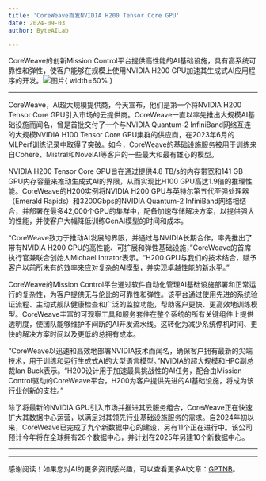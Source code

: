 ```yaml
---
title: 'CoreWeave首发NVIDIA H200 Tensor Core GPU'
date: 2024-09-03
author: ByteAILab

---
```


CoreWeave的创新Mission Control平台提供高性能的AI基础设施，具有高系统可靠性和弹性，使客户能够在规模上使用NVIDIA H200 GPU加速其生成式AI应用程序的开发。![图片](https://ai-techpark.com/wp-content/uploads/2024/09/CoreWeave-960x540.jpg){ width=60% }

---


CoreWeave，AI超大规模提供商，今天宣布，他们是第一个将NVIDIA H200 Tensor Core GPU引入市场的云提供商。CoreWeave一直以率先推出大规模AI基础设施而闻名，曾是首批交付了一个与NVIDIA Quantum-2 InfiniBand网络互连的大规模NVIDIA H100 Tensor Core GPU集群的供应商，在2023年6月的MLPerf训练记录中取得了突破。如今，CoreWeave的基础设施服务被用于训练来自Cohere、Mistral和NovelAI等客户的一些最大和最有雄心的模型。

NVIDIA H200 Tensor Core GPU旨在通过提供4.8 TB/s的内存带宽和141 GB GPU内存容量来推动生成式AI的界限，从而实现比H100 GPU高达1.9倍的推理性能。CoreWeave的H200实例将NVIDIA H200 GPU与英特尔第五代至强处理器（Emerald Rapids）和3200Gbps的NVIDIA Quantum-2 InfiniBand网络相结合，并部署在最多42,000个GPU的集群中，配备加速存储解决方案，以提供强大的性能，并使客户大幅降低训练GenAI模型的时间和成本。

“CoreWeave致力于推动AI发展的界限，并通过与NVIDIA长期合作，率先推出了带有NVIDIA H200 GPU的高性能、可扩展和弹性基础设施，”CoreWeave的首席执行官兼联合创始人Michael Intrator表示。“H200 GPU与我们的技术结合，赋予客户以前所未有的效率来应对复杂的AI模型，并实现卓越性能的新水平。”

CoreWeave的Mission Control平台通过软件自动化管理AI基础设施部署和正常运行的复杂性，为客户提供无与伦比的可靠性和弹性。该平台通过使用先进的系统验证流程、主动式舰队健康检查和广泛的监控功能，帮助客户更快、更高效地训练模型。CoreWeave丰富的可观察工具和服务套件在整个系统的所有关键组件上提供透明度，使团队能够维护不间断的AI开发流水线。这转化为减少系统停机时间、更快的解决方案时间以及更低的总拥有成本。

“CoreWeave以迅速和高效地部署NVIDIA技术而闻名，确保客户拥有最新的尖端技术，用于训练和运行生成式AI的大型语言模型。”NVIDIA的超大规模和HPC副总裁Ian Buck表示。“H200设计用于加速最具挑战性的AI任务，配合由Mission Control驱动的CoreWeave平台，H200为客户提供先进的AI基础设施，将成为该行业创新的支柱。”

除了将最新的NVIDIA GPU引入市场并推进其云服务组合，CoreWeave正在快速扩大其数据中心运营，以满足对其领先行业基础设施服务的需求。自2024年初以来，CoreWeave已完成了九个新数据中心的建设，另有11个正在进行中。该公司预计今年将在全球拥有28个数据中心，并计划在2025年另建10个新数据中心。 

---
---
感谢阅读！如果您对AI的更多资讯感兴趣，可以查看更多AI文章：[GPTNB](https://gptnb.com)。